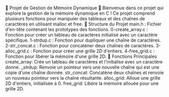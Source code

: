 🌟 Projet de Gestion de Mémoire Dynamique 🌟
Bienvenue dans ce projet qui explore la gestion de la mémoire dynamique en C ! Ce projet comprend plusieurs fonctions pour manipuler des tableaux et des chaînes de caractères en utilisant malloc et free.
📁 Structure du Projet
main.h : Fichier d'en-tête contenant les prototypes des fonctions.
0-create_array.c : Fonction pour créer un tableau de caractères initialisé avec un caractère spécifique.
1-strdup.c : Fonction pour dupliquer une chaîne de caractères.
2-str_concat.c : Fonction pour concaténer deux chaînes de caractères.
3-alloc_grid.c : Fonction pour créer une grille 2D d'entiers.
4-free_grid.c : Fonction pour libérer la mémoire d'une grille 2D.
🚀 Fonctions Principales
create_array: Crée un tableau de caractères et l'initialise avec un caractère donné.
_strdup: Renvoie un pointeur vers une nouvelle chaîne qui est une copie d'une chaîne donnée.
str_concat: Concatène deux chaînes et renvoie un nouveau pointeur vers la chaîne résultante.
alloc_grid: Alloue une grille 2D d'entiers, initialisée à 0.
free_grid: Libère la mémoire allouée pour une grille 2D.